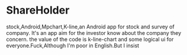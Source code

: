 # ShareHolder
stock,Android,Mpchart,K-line,an Android app for stock and survey of company.
It's an app aim for the investor know about the company they concern.
the value of the code is k-line-chart and some logical ui for everyone.Fuck,Although I'm poor in English.But I insist
